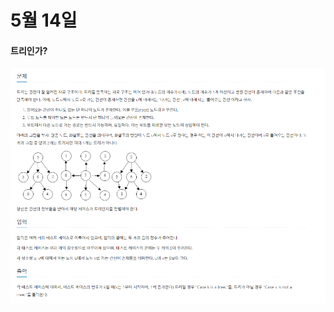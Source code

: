 # 5월 14일



#### 트리인가?

[![image-20210514223030450](READEME.assets/image-20210514223030450.png)](https://www.acmicpc.net/problem/6416)